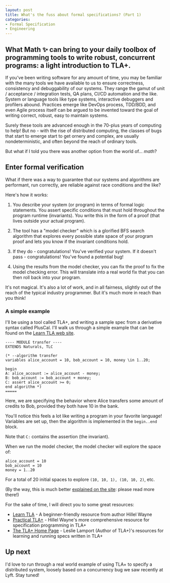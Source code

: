 ```yaml
---
layout: post
title: What's the fuss about formal specifications? (Part 1)
categories:
- Formal Specification
- Engineering
---
```


<h2 class="intro">What Math ✨ can bring to your daily toolbox of programming tools to write robust, concurrent programs: a light introduction to TLA+.</h2>

If you've been writing software for any amount of time, you may be familiar with the many tools we have available to us to ensure correctness, consistency and debuggability of our systems. They range the gamut of unit / acceptance / integration tests, QA plans, CI/CD automation and the like. System or language tools like type systems, interactive debuggers and profilers abound. Practices emerge like DevOps process, TDD/BDD, and even Agile process itself can be argued to be invented toward the goal of writing correct, robust, easy to maintain systems.

Surely these tools are advanced enough in the 70-plus years of computing to help! But no - with the rise of distributed computing, the classes of bugs that start to emerge start to get ornery and complex, are usually nondeterministic, and often beyond the reach of ordinary tools.

But what if I told you there was another option from the world of... *math*?

## Enter formal verification

What if there was a way to guarantee that our systems and algorithms are performant, run correctly, are reliable against race conditions and the like?

Here's how it works:

1. You describe your system (or program) in terms of formal logic statements. You assert specific conditions that must hold throughout the program runtime (invariants). You write this in the form of a proof (that lives outside your actual program).

2. The tool has a "model checker" which is a glorified BFS search algorithm that explores every possible state space of your program proof and lets you know if the invariant conditions hold.

3. If they do - congratulations! You've verified your system. If it doesn't pass - congratulations! You've found a potential bug!

4. Using the results from the model checker, you can fix the proof to fix the model checking error. This will translate into a real world fix that you can then roll back into your program.

It's not magical. It's also a lot of work, and in all fairness, slightly out of the reach of the typical industry programmer. But it's much more in reach than you think!

### A simple example

I'll be using a tool called TLA+, and writing a sample spec from a derivative syntax called PlusCal. I'll walk us through a simple example that can be found on the [Learn TLA web site](https://learntla.com/introduction/example/).

```tla
---- MODULE transfer ----
EXTENDS Naturals, TLC

(* --algorithm transfer
variables alice_account = 10, bob_account = 10, money \in 1..20;

begin
A: alice_account := alice_account - money;
B: bob_account := bob_account + money;
C: assert alice_account >= 0;
end algorithm *)
=====
```

Here, we are specifying the behavior where Alice transfers some amount of credits to Bob, provided they both have 10 in the bank.

You'll notice this feels a lot like writing a program in your favorite language! Variables are set up, then the algorithm is implemented in the `begin..end` block.

Note that `C:` contains the assertion (the invariant).

When we run the model checker, the model checker will explore the space of:

```
alice_account = 10
bob_account = 10
money = 1..20
```

For a total of 20 initial spaces to explore `(10, 10, 1), (10, 10, 2)`, etc.

(By the way, this is much better [explained on the site](https://learntla.com/introduction/example/): please read more there!)

For the sake of time, I will direct you to some great resources:

- [Learn TLA](https://learntla.com) - A beginner-friendly resource from author Hillel Wayne
- [Practical TLA+](https://link.springer.com/book/10.1007/978-1-4842-3829-5) - Hillel Wayne's more comprehensive resource for specification programming in TLA+
- [The TLA+ Home Page](https://lamport.azurewebsites.net/tla/tla.html) - Leslie Lamport (Author of TLA+)'s resources for learning and running specs written in TLA+

## Up next

I'd love to run through a real world example of using TLA+ to specify a distributed system, loosely based on a concurrency bug we saw recently at Lyft. Stay tuned!
